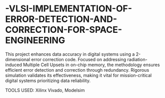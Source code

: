 # -VLSI-IMPLEMENTATION-OF-ERROR-DETECTION-AND-CORRECTION-FOR-SPACE-ENGINEERING

This project enhances data accuracy in digital systems using a 2-dimensional error correction code. 
Focused on addressing radiation-induced Multiple Cell Upsets in on-chip memory, the methodology ensures efficient error detection and correction through redundancy. 
Rigorous simulation validates its effectiveness, making it vital for mission-critical digital systems prioritizing data reliability.

TOOLS USED: Xilinx Vivado, Modelsim
